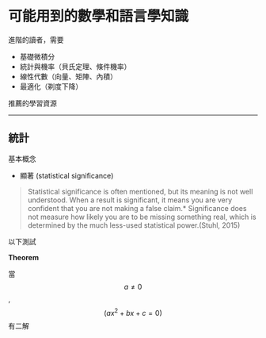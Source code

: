 # 可能用到的數學和語言學知識





進階的讀者，需要
- 基礎微積分
- 統計與機率（貝氏定理、條件機率）
- 線性代數（向量、矩陣、內積）
- 最適化（剃度下降）


推薦的學習資源




---
## 統計

基本概念

- 顯著 (statistical significance)

> Statistical significance is often mentioned, but its meaning is not well understood. When a result is significant, it means you are very confident that you are not making a false claim.* Significance does not measure how likely you are to be missing something real, which is determined by the much less-used statistical power.(Stuhl, 2015)



以下測試

**Theorem**

當 $$a \ne 0$$, $$(ax^2 + bx + c = 0)$$ 有二解 


